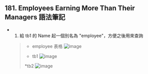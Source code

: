 ## 181. Employees Earning More Than Their Managers 語法筆記
* 1. 給 tb1 的 Name 起一個別名為 "employee"，方便之後用來查詢
  > * employee 表格
  > ![image](https://github.com/Ricky7737/LeetCodeSQLPractise/assets/58324475/9b368e28-796f-42c3-b753-23f15bc23cfb)
  >
  > * tb1
  > ![image](https://github.com/Ricky7737/LeetCodeSQLPractise/assets/58324475/616e8236-8001-47cd-bd74-523f813cf76c)
  >
  > *tb2
  > ![image](https://github.com/Ricky7737/LeetCodeSQLPractise/assets/58324475/acc50d47-99ce-4b58-ab07-ece5a4bbe397)




